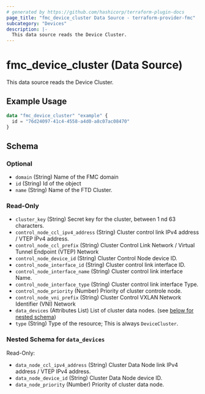 ```yaml
---
# generated by https://github.com/hashicorp/terraform-plugin-docs
page_title: "fmc_device_cluster Data Source - terraform-provider-fmc"
subcategory: "Devices"
description: |-
  This data source reads the Device Cluster.
---
```


# fmc_device_cluster (Data Source)

This data source reads the Device Cluster.

## Example Usage

```terraform
data "fmc_device_cluster" "example" {
  id = "76d24097-41c4-4558-a4d0-a8c07ac08470"
}
```

<!-- schema generated by tfplugindocs -->
## Schema

### Optional

- `domain` (String) Name of the FMC domain
- `id` (String) Id of the object
- `name` (String) Name of the FTD Cluster.

### Read-Only

- `cluster_key` (String) Secret key for the cluster, between 1 nd 63 characters.
- `control_node_ccl_ipv4_address` (String) Cluster control link IPv4 address / VTEP IPv4 address.
- `control_node_ccl_prefix` (String) Cluster Control Link Network / Virtual Tunnel Endpoint (VTEP) Network
- `control_node_device_id` (String) Cluster Control Node device ID.
- `control_node_interface_id` (String) Cluster control link interface ID.
- `control_node_interface_name` (String) Cluster control link interface Name.
- `control_node_interface_type` (String) Cluster control link interface Type.
- `control_node_priority` (Number) Priority of cluster controle node.
- `control_node_vni_prefix` (String) Cluster Control VXLAN Network Identifier (VNI) Network
- `data_devices` (Attributes List) List of cluster data nodes. (see [below for nested schema](#nestedatt--data_devices))
- `type` (String) Type of the resource; This is always `DeviceCluster`.

<a id="nestedatt--data_devices"></a>
### Nested Schema for `data_devices`

Read-Only:

- `data_node_ccl_ipv4_address` (String) Cluster Data Node link IPv4 address / VTEP IPv4 address.
- `data_node_device_id` (String) Cluster Data Node device ID.
- `data_node_priority` (Number) Priority of cluster data node.
